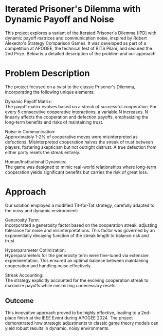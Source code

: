 
# Iterated Prisoner's Dilemma with Dynamic Payoff and Noise

This project explores a variant of the Iterated Prisoner's Dilemma (IPD) with dynamic payoff matrices and communication noise, inspired by Robert Alexedro's Strategy Comparison Games. It was developed as part of a competition at APOGEE, the technical fest of BITS Pilani, and secured the 2nd Prize. Below is a detailed description of the problem and our approach.

# Problem Description

The project focused on a twist to the classic Prisoner's Dilemma, incorporating the following unique elements:

Dynamic Payoff Matrix:
\
The payoff matrix evolves based on a streak of successful cooperation.
For every 5 consecutive cooperative interactions, a variable N increases.
N linearly affects the cooperation and defection payoffs, emphasizing the long-term benefits and risks of maintaining trust.

Noise in Communication:
\
Approximately 1-2% of cooperative moves were misinterpreted as defections.
Misinterpreted cooperation halves the streak of trust between players, fostering skepticism but not outright distrust.
A true defection from either party resets the streak entirely.

Human/Institutional Dynamics:
\
The game was designed to mimic real-world relationships where long-term cooperation yields significant benefits but carries the risk of great loss.

# Approach
Our solution employed a modified Tit-for-Tat strategy, carefully adapted to the noisy and dynamic environment:

Generosity Term:
\
Incorporated a generosity factor based on the cooperation streak, adjusting tolerance for noise and misinterpretations.
This factor was governed by an exponentially decaying function of the streak length to balance risk and trust.

Hyperparameter Optimization:
\
Hyperparameters for the generosity term were fine-tuned via extensive experimentation.
This ensured an optimal balance between maintaining cooperation and handling noise effectively.

Streak Accounting:
\
The strategy explicitly accounted for the evolving cooperation streak to maximize payoffs while minimizing unnecessary resets.

## Outcome

This innovative approach proved to be highly effective, leading to a 2nd-place finish at the IEEE Event during APOGEE 2024. The project demonstrated how strategic adjustments to classic game theory models can yield robust results in dynamic, noisy environments.
